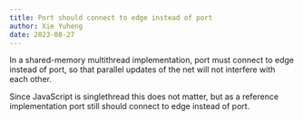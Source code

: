 ```yaml
---
title: Port should connect to edge instead of port
author: Xie Yuheng
date: 2023-08-27
---
```


In a shared-memory multithread implementation,
port must connect to edge instead of port,
so that parallel updates of the net will not
interfere with each other.

Since JavaScript is singlethread
this does not matter,
but as a reference implementation
port still should connect to edge instead of port.
